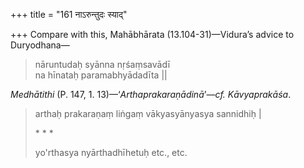 +++
title = "161 नाऽरुन्तुदः स्याद्"

+++
Compare with this, Mahābhārata (13.104-31)—Vidura’s advice to
Duryodhana—

> nāruntudaḥ syānna nṛśaṃsavādī  
> na hīnataḥ paramabhyādadīta \|\|

*Medhātithi* (P. 147, 1. 13)—‘*Arthaprakaraṇādinā*’—*cf. Kāvyaprakāśa*.

> arthaḥ prakaraṇaṃ liṅgaṃ vākyasyānyasya sannidhiḥ \|
>
> \*   \*   \*
>
> yo'rthasya nyārthadhīhetuḥ etc., etc.



